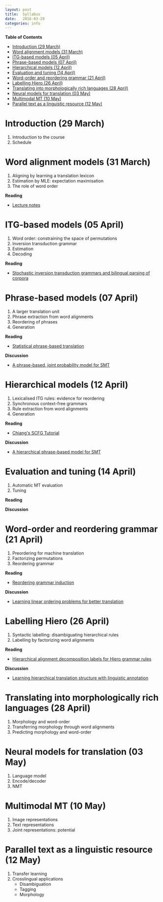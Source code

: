 ```yaml
---
layout: post
title:  Syllabus
date:   2016-03-29
categories: info
---
```


<!-- START doctoc generated TOC please keep comment here to allow auto update -->
<!-- DON'T EDIT THIS SECTION, INSTEAD RE-RUN doctoc TO UPDATE -->
**Table of Contents**  
<!-- *generated with [DocToc](https://github.com/thlorenz/doctoc)* -->

- [Introduction (29 March)](#introduction-29-march)
- [Word alignment models (31 March)](#word-alignment-models-31-march)
- [ITG-based models (05 April)](#itg-based-models-05-april)
- [Phrase-based models (07 April)](#phrase-based-models-07-april)
- [Hierarchical models (12 April)](#hierarchical-models-12-april)
- [Evaluation and tuning (14 April)](#evaluation-and-tuning-14-april)
- [Word-order and reordering grammar (21 April)](#word-order-and-reordering-grammar-21-april)
- [Labelling Hiero (26 April)](#labelling-hiero-26-april)
- [Translating into morphologically rich languages (28 April)](#translating-into-morphologically-rich-languages-28-april)
- [Neural models for translation (03 May)](#neural-models-for-translation-03-may)
- [Multimodal MT (10 May)](#multimodal-mt-10-may)
- [Parallel text as a linguistic resource (12 May)](#parallel-text-as-a-linguistic-resource-12-may)

<!-- END doctoc generated TOC please keep comment here to allow auto update -->

# Introduction (29 March)

1. Introduction to the course
2. Schedule

# Word alignment models (31 March)

1. Aligning by learning a translation lexicon
2. Estimation by MLE: expectation maximisation
3. The role of word order

**Reading**

* [Lecture notes](resources/papers/CollinsIBM.pdf)

# ITG-based models (05 April)

1. Word order: constraining the space of permutations
2. Inversion transduction grammar
3. Estimation
4. Decoding

**Reading**

* [Stochastic inversion transduction grammars and bilingual parsing of corpora](https://www.aclweb.org/anthology/J/J97/J97-3002.pdf)

# Phrase-based models (07 April)

1. A larger translation unit
2. Phrase extraction from word alignments
3. Reordering of phrases
4. Generation

**Reading**

* [Statistical phrase-based translation](http://www.aclweb.org/anthology/N/N03/N03-1017.pdf)

**Discussion**

* [A phrase-based, joint probability model for SMT](http://www.aclweb.org/anthology/W02-1018)

# Hierarchical models (12 April)

1. Lexicalised ITG rules: evidence for reordering
2. Synchronous context-free grammars
3. Rule extraction from word alignments
4. Generation

**Reading**

* [Chiang's SCFG Tutorial]()

**Discussion**

* [A hierarchical phrase-based model for SMT](http://www.aclweb.org/anthology/P05-1033)

# Evaluation and tuning (14 April)

1. Automatic MT evaluation
2. Tuning 

**Reading**

**Discussion**

# Word-order and reordering grammar (21 April)

1. Preordering for machine translation
2. Factorizing permutations 
3. Reordering grammar

**Reading**

* [Reordering grammar induction](http://www.aclweb.org/anthology/D15-1005)

**Discussion**

* [Learning linear ordering problems for better translation](http://www.aclweb.org/anthology/D09-1105)

# Labelling Hiero (26 April)

1. Syntactic labelling: disambiguating hierarchical rules
2. Labelling by factorizing word alignments

**Reading**
* [Hierarchical alignment decomposition labels for Hiero grammar rules](http://www.aclweb.org/anthology/W13-0803)

**Discussion**

* [Learning hierarchical translation structure with linguistic annotation](http://www.aclweb.org/anthology/P11-1065)

# Translating into morphologically rich languages (28 April)

1. Morphology and word-order
2. Transferring morphology through word alignments
3. Predicting morphology and word-order

# Neural models for translation (03 May)

1. Language model
2. Encode/decoder
3. NMT

# Multimodal MT (10 May)

1. Image representations
2. Text representations
3. Joint representations: potential


# Parallel text as a linguistic resource (12 May)

1. Transfer learning
2. Crosslingual applications
    * Disambiguation
    * Tagging
    * Morphology
